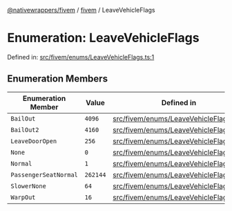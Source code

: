 [@nativewrappers/fivem](../../README.md) / [fivem](../README.md) / LeaveVehicleFlags

# Enumeration: LeaveVehicleFlags

Defined in: [src/fivem/enums/LeaveVehicleFlags.ts:1](https://github.com/nativewrappers/nativewrappers/blob/427b5ee59afa6efb7a0db0f5ab134f700c75b61b/src/fivem/enums/LeaveVehicleFlags.ts#L1)

## Enumeration Members

| Enumeration Member | Value | Defined in |
| ------ | ------ | ------ |
| <a id="bailout"></a> `BailOut` | `4096` | [src/fivem/enums/LeaveVehicleFlags.ts:7](https://github.com/nativewrappers/nativewrappers/blob/427b5ee59afa6efb7a0db0f5ab134f700c75b61b/src/fivem/enums/LeaveVehicleFlags.ts#L7) |
| <a id="bailout2"></a> `BailOut2` | `4160` | [src/fivem/enums/LeaveVehicleFlags.ts:8](https://github.com/nativewrappers/nativewrappers/blob/427b5ee59afa6efb7a0db0f5ab134f700c75b61b/src/fivem/enums/LeaveVehicleFlags.ts#L8) |
| <a id="leavedooropen"></a> `LeaveDoorOpen` | `256` | [src/fivem/enums/LeaveVehicleFlags.ts:6](https://github.com/nativewrappers/nativewrappers/blob/427b5ee59afa6efb7a0db0f5ab134f700c75b61b/src/fivem/enums/LeaveVehicleFlags.ts#L6) |
| <a id="none"></a> `None` | `0` | [src/fivem/enums/LeaveVehicleFlags.ts:2](https://github.com/nativewrappers/nativewrappers/blob/427b5ee59afa6efb7a0db0f5ab134f700c75b61b/src/fivem/enums/LeaveVehicleFlags.ts#L2) |
| <a id="normal"></a> `Normal` | `1` | [src/fivem/enums/LeaveVehicleFlags.ts:3](https://github.com/nativewrappers/nativewrappers/blob/427b5ee59afa6efb7a0db0f5ab134f700c75b61b/src/fivem/enums/LeaveVehicleFlags.ts#L3) |
| <a id="passengerseatnormal"></a> `PassengerSeatNormal` | `262144` | [src/fivem/enums/LeaveVehicleFlags.ts:9](https://github.com/nativewrappers/nativewrappers/blob/427b5ee59afa6efb7a0db0f5ab134f700c75b61b/src/fivem/enums/LeaveVehicleFlags.ts#L9) |
| <a id="slowernone"></a> `SlowerNone` | `64` | [src/fivem/enums/LeaveVehicleFlags.ts:5](https://github.com/nativewrappers/nativewrappers/blob/427b5ee59afa6efb7a0db0f5ab134f700c75b61b/src/fivem/enums/LeaveVehicleFlags.ts#L5) |
| <a id="warpout"></a> `WarpOut` | `16` | [src/fivem/enums/LeaveVehicleFlags.ts:4](https://github.com/nativewrappers/nativewrappers/blob/427b5ee59afa6efb7a0db0f5ab134f700c75b61b/src/fivem/enums/LeaveVehicleFlags.ts#L4) |
